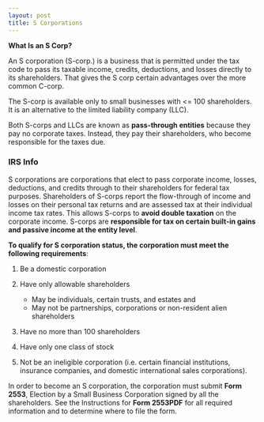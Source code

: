 ```yaml
---
layout: post
title: S Corporations
---
```



**What Is an S Corp?**

An S corporation (S-corp.) is a business that is permitted under the tax code to pass its taxable income, credits, deductions, and losses directly to its shareholders. That gives the S corp certain advantages over the more common C-corp.

The S-corp is available only to small businesses with <= 100 shareholders. It is an alternative to the limited liability company (LLC).

Both S-corps and LLCs are known as **pass-through entities** because they pay no corporate taxes. Instead, they pay their shareholders, who become responsible for the taxes due. 

### IRS Info

S corporations are corporations that elect to pass corporate income, losses, deductions, and credits through to their shareholders for federal tax purposes. Shareholders of S-corps report the flow-through of income and losses on their personal tax returns and are assessed tax at their individual income tax rates. This allows S-corps to **avoid double taxation** on the corporate income. S-corps are **responsible for tax on certain built-in gains and passive income at the entity level**.

**To qualify for S corporation status, the corporation must meet the following requirements**:

1. Be a domestic corporation

2. Have only allowable shareholders
     - May be individuals, certain trusts, and estates and
     - May not be partnerships, corporations or non-resident alien shareholders

3. Have no more than 100 shareholders
   
4. Have only one class of stock

5. Not be an ineligible corporation (i.e. certain financial institutions, insurance companies, and domestic international sales corporations).

In order to become an S corporation, the corporation must submit **Form 2553**, Election by a Small Business Corporation signed by all the shareholders. See the Instructions for **Form 2553PDF** for all required information and to determine where to file the form.
